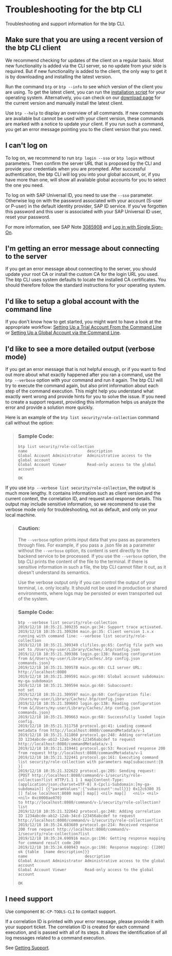 <!-- loio4023e1504ebc4a00a5108b8f716fe9a3 -->

# Troubleshooting for the btp CLI

Troubleshooting and support information for the btp CLI.



<a name="loio4023e1504ebc4a00a5108b8f716fe9a3__section_dv5_kb1_ckb"/>

## Make sure that you are using a recent version of the btp CLI client

We recommend checking for updates of the client on a regular basis. Most new functionality is added via the CLI server, so no update from your side is required. But if new functionality is added to the client, the only way to get it is by downloading and installing the latest version.

Run the command `btp` or `btp --info` to see which version of the client you are using. To get the latest client, you can run the [installation script](https://help.sap.com/docs/BTP/65de2977205c403bbc107264b8eccf4b/8a8f17f5fd334fb583438edbd831d506.html?locale=en-US&state=PRODUCTION&version=Cloud) for your operating system. Alternatively, you can check on our [download page](https://tools.hana.ondemand.com/#cloud-cpcli) for the current version and manually install the latest client.

Use `btp --help` to display an overview of all commands. If new commands are available but cannot be used with your client version, these commands are marked with a notice to update your client. If you run such a command, you get an error message pointing you to the client version that you need.



<a name="loio4023e1504ebc4a00a5108b8f716fe9a3__section_b25_g3c_xlb"/>

## I can't log on

To log on, we recommend to run `btp login --sso` or `btp login` without parameters. Then confirm the server URL that is proposed by the CLI and provide your credentials when you are prompted. After successful authentication, the btp CLI will log you into your global account, or, if you have more than one, will show all available global accounts for you to select the one you need.

To log on with SAP Universal ID, you need to use the `--sso` parameter. Otherwise log on with the password associated with your account \(S-user or P-user\) in the default identity provider, SAP ID service. If you've forgotten this password and this user is associated with your SAP Universal ID user, reset your password.

For more information, see SAP Note [3085908](https://me.sap.com/notes/3085908) and [Log in with Single Sign-On](log-in-with-single-sign-on-b2a56a8.md).



<a name="loio4023e1504ebc4a00a5108b8f716fe9a3__section_p1h_yzh_42c"/>

## I'm getting an error message about connecting to the server

If you get an error message about connecting to the server, you should update your root CA or install the custom CA for the login URL you used. The btp CLI uses system defaults to locate the installed CA certificates. You should therefore follow the standard instructions for your operating system.



<a name="loio4023e1504ebc4a00a5108b8f716fe9a3__section_tpf_hyh_xlb"/>

## I'd like to setup a global account with the command line

If you don't know how to get started, you might want to have a look at the appropriate workflow: [Setting Up a Trial Account From the Command Line](../20-getting-started/setting-up-a-trial-account-from-the-command-line-a21360f.md) or [Setting Up a Global Account via the Command Line](../20-getting-started/setting-up-a-global-account-via-the-command-line-accd5b2.md).



<a name="loio4023e1504ebc4a00a5108b8f716fe9a3__section_csr_4s1_ckb"/>

## I'd like to see a more detailed output \(verbose mode\)

If you get an error message that is not helpful enough, or if you want to find out more about what exactly happened after you ran a command, use the `btp --verbose` option with your command and run it again. The btp CLI will try to execute the command again, but also print information about each step of the command execution. This might help you understand what exactly went wrong and provide hints for you to solve the issue. If you need to create a support request, providing this information helps us analyze the error and provide a solution more quickly.

Here is an example of the `btp list security/role-collection` command call without the option:

> ### Sample Code:  
> ```
> btp list security/role-collection
> name                         	description
> Global Account Administrator 	Administrative access to the global account
> Global Account Viewer        	Read-only access to the global account
> 
> OK
> 
> ```

If you use `btp --verbose list security/role-collection`, the output is much more lengthy. It contains information such as client version and the current context, the correlation ID, and request and response details. This output may include sensitive information, so we recommend to use the verbose mode only for troubleshooting, not as default, and only on your local machine.

> ### Caution:  
> The `--verbose` option prints input data that you pass as parameters through files. For example, if you pass a .json file as a parameter without the `--verbose` option, its content is sent directly to the backend service to be processed. If you use the `--verbose` option, the btp CLI prints the content of the file to the terminal. If there is sensitive information in such a file, the btp CLI cannot filter it out, as it doesn't understand its semantics.
> 
> Use the verbose output only if you can control the output of your terminal, i.e. only locally. It should not be used in production or shared environments, where logs may be persisted or even transported out of the system.

> ### Sample Code:  
> ```
> btp --verbose list security/role-collection
> 2019/12/18 10:35:21.309235 main.go:34: Support trace activated.
> 2019/12/18 10:35:21.309284 main.go:35: Client version 1.x.x running with command line: --verbose list security/role-collection
> 2019/12/18 10:35:21.309349 clifiles.go:65: Config file path was set to /Users/my-user/Library/Caches/.btp/config.json
> 2019/12/18 10:35:21.309386 login.go:138: Reading configuration from &{/Users/my-user/Library/Caches/.btp config.json commands.json}
> 2019/12/18 10:35:21.309578 main.go:60: CLI server URL:            http://localhost:8080
> 2019/12/18 10:35:21.309591 main.go:60: Global account subdomain:  my-ga-subdomain
> 2019/12/18 10:35:21.309594 main.go:60: Subaccount:                not set
> 2019/12/18 10:35:21.309597 main.go:60: Configuration file:        /Users/my-user/Library/Caches/.btp/config.json
> 2019/12/18 10:35:21.309603 login.go:138: Reading configuration from &{/Users/my-user/Library/Caches/.btp config.json commands.json}
> 2019/12/18 10:35:21.309663 main.go:68: Successfully loaded login config.
> 2019/12/18 10:35:21.311758 protocol.go:41: Loading command metadata from http://localhost:8080/commandMetadata/v-1
> 2019/12/18 10:35:21.311860 protocol.go:248: Adding correlation ID 1234abcde-ab12-12ab-34cd-123456abcdef to request http://localhost:8080/commandMetadata/v-1
> 2019/12/18 10:35:21.319441 protocol.go:53: Received response 200 from request http://localhost:8080/commandMetadata/v-1
> 2019/12/18 10:35:21.322441 protocol.go:161: Executing command list security/role-collection with parameters map[subaccount:{0 }]
> 2019/12/18 10:35:21.322622 protocol.go:205: Sending request:
> {POST http://localhost:8080/command/v-1/security/role-collection?list HTTP/1.1 1 1 map[Content-Type:[application/json;charset=UTF-8] X-Cpcli-Subdomain:[my-ga-subdomain]] {{"paramValues":{"subaccount":null}}} 0x12c6380 35 [] false localhost:8080 map[] map[] <nil> map[]   <nil> <nil> <nil> 0xc0000ae070}
> to http://localhost:8080/command/v-1/security/role-collection?list
> 2019/12/18 10:35:21.322642 protocol.go:248: Adding correlation ID 1234abcde-ab12-12ab-34cd-123456abcdef to request http://localhost:8080/command/v-1/security/role-collection?list
> 2019/12/18 10:35:24.683689 protocol.go:214: Received response 200 from request http://localhost:8080/command/v-1/security/role-collection?list
> 2019/12/18 10:35:24.690916 main.go:196: Getting response mapping for command result code 200
> 2019/12/18 10:35:24.690943 main.go:198: Response mapping: {[200] ok {table  [name description]}}
> name                         description
> Global Account Administrator Administrative access to the global account
> Global Account Viewer        Read-only access to the global account
> 
> OK
> 
> ```



<a name="loio4023e1504ebc4a00a5108b8f716fe9a3__section_q5m_151_ckb"/>

## I need support

Use component `BC-CP-TOOLS-CLI` to contact support.

If a correlation ID is printed with your error message, please provide it with your support ticket. The correlation ID is created for each command execution, and is passed with all of its steps. It allows the identification of all log messages related to a command execution.

See [Getting Support](../70-getting-support/getting-support-5dd7398.md).

